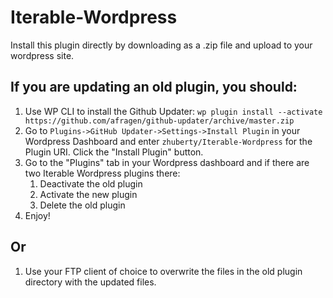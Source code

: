 # Iterable-Wordpress
Install this plugin directly by downloading as a .zip file and upload to your wordpress site.

## If you are updating an old plugin, you should:
1. Use WP CLI to install the Github Updater: `wp plugin install --activate https://github.com/afragen/github-updater/archive/master.zip`
1. Go to `Plugins->GitHub Updater->Settings->Install Plugin` in your Wordpress Dashboard and enter `zhuberty/Iterable-Wordpress` for the Plugin URI. Click the "Install Plugin" button.
1. Go to the "Plugins" tab in your Wordpress dashboard and if there are two Iterable Wordpress plugins there:
   1. Deactivate the old plugin
   1. Activate the new plugin
   1. Delete the old plugin
1. Enjoy!

## Or
1. Use your FTP client of choice to overwrite the files in the old plugin directory with the updated files.
